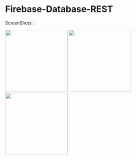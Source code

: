 Firebase-Database-REST
=======

ScreenShots : 

<img src="https://raw.github.com/DJEDAINI/Firebase-Database-REST/master/screenshots/Screenshot_2017-05-05-17-54-06[1].png" width="200">


<img src="https://raw.github.com/DJEDAINI/Firebase-Database-REST/master/screenshots/Screenshot_2017-05-07-18-42-16[1].png" width="200">


<img src="https://raw.github.com/DJEDAINI/Firebase-Database-REST/master/screenshots/Screenshot_2017-05-07-18-43-56[1].png" width="200">

